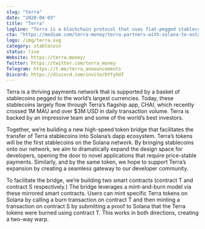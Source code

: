 ```yaml
---
slug: "terra"
date: "2020-04-03"
title: "Terra"
logline: "Terra is a blockchain protocol that uses fiat-pegged stablecoins to power price-stable global payments systems. Terra is building a high speed token bridge to Solana, enabling the hyperfast transaction of Terra stablecoins on all of Solana’s Dapps."
cta: "https://medium.com/terra-money/terra-partners-with-solana-to-establish-low-latency-bridge-expanding-its-stablecoin-ecosystem-to-15883bdbb0fb"
logo: /img/terra.svg
category: stablecoin
status: live
Website: https://terra.money/
Twitter: https://twitter.com/terra_money
Telegram: https://t.me/terra_announcements
Discord: https://discord.com/invite/bYfyhUT
---
```


Terra is a thriving payments network that is supported by a basket of stablecoins pegged to the world’s largest currencies. Today, these stablecoins largely flow through Terra’s flagship app, CHAI, which recently crossed 1M MAU and over $3M USD in daily transaction volume. Terra is backed by an impressive team and some of the world’s best investors.

Together, we’re building a new high-speed token bridge that facilitates the transfer of Terra stablecoins into Solana’s dapp ecosystem. Terra’s tokens will be the first stablecoins on the Solana network. By bringing stablecoins onto our network, we aim to dramatically expand the design space for developers, opening the door to novel applications that require price-stable payments. Similarly, and by the same token, we hope to support Terra’s expansion by creating a seamless gateway to our developer community.

To facilitate the bridge, we’re building two smart contracts (contract T and contract S respectively.) The bridge leverages a mint-and-burn model via these mirrored smart contracts. Users can mint specific Terra tokens on Solana by calling a burn transaction on contract T and then minting a transaction on contract S by submitting a proof to Solana that the Terra tokens were burned using contract T. This works in both directions, creating a two-way warp.
